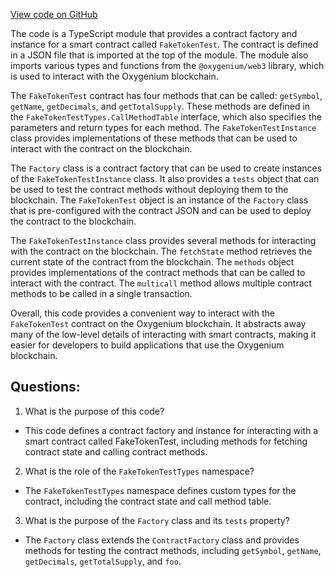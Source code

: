 [View code on GitHub](https://github.com/oxygenium-network/oxygenium-web3/artifacts/ts/FakeTokenTest.ts)

The code is a TypeScript module that provides a contract factory and instance for a smart contract called `FakeTokenTest`. The contract is defined in a JSON file that is imported at the top of the module. The module also imports various types and functions from the `@oxygenium/web3` library, which is used to interact with the Oxygenium blockchain.

The `FakeTokenTest` contract has four methods that can be called: `getSymbol`, `getName`, `getDecimals`, and `getTotalSupply`. These methods are defined in the `FakeTokenTestTypes.CallMethodTable` interface, which also specifies the parameters and return types for each method. The `FakeTokenTestInstance` class provides implementations of these methods that can be used to interact with the contract on the blockchain.

The `Factory` class is a contract factory that can be used to create instances of the `FakeTokenTestInstance` class. It also provides a `tests` object that can be used to test the contract methods without deploying them to the blockchain. The `FakeTokenTest` object is an instance of the `Factory` class that is pre-configured with the contract JSON and can be used to deploy the contract to the blockchain.

The `FakeTokenTestInstance` class provides several methods for interacting with the contract on the blockchain. The `fetchState` method retrieves the current state of the contract from the blockchain. The `methods` object provides implementations of the contract methods that can be called to interact with the contract. The `multicall` method allows multiple contract methods to be called in a single transaction.

Overall, this code provides a convenient way to interact with the `FakeTokenTest` contract on the Oxygenium blockchain. It abstracts away many of the low-level details of interacting with smart contracts, making it easier for developers to build applications that use the Oxygenium blockchain.
## Questions: 
 1. What is the purpose of this code?
- This code defines a contract factory and instance for interacting with a smart contract called FakeTokenTest, including methods for fetching contract state and calling contract methods.

2. What is the role of the `FakeTokenTestTypes` namespace?
- The `FakeTokenTestTypes` namespace defines custom types for the contract, including the contract state and call method table.

3. What is the purpose of the `Factory` class and its `tests` property?
- The `Factory` class extends the `ContractFactory` class and provides methods for testing the contract methods, including `getSymbol`, `getName`, `getDecimals`, `getTotalSupply`, and `foo`.